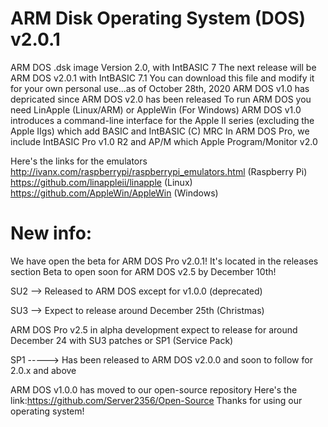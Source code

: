 # ARM Disk Operating System (DOS) v2.0.1
ARM DOS .dsk image Version 2.0, with IntBASIC 7
The next release will be ARM DOS v2.0.1 with IntBASIC 7.1
You can download this file and modify it for your own personal use...as of October 28th, 2020 ARM DOS v1.0 has depricated since ARM DOS v2.0 has been released
To run ARM DOS you need LinApple (Linux/ARM) or AppleWin (For Windows)
ARM DOS v1.0 introduces a command-line interface for the Apple II series (excluding the Apple IIgs) which add BASIC and IntBASIC (C) MRC
In ARM DOS Pro, we include IntBASIC Pro v1.0 R2 and AP/M which Apple Program/Monitor v2.0

Here's the links for the emulators
http://ivanx.com/raspberrypi/raspberrypi_emulators.html (Raspberry Pi)
https://github.com/linappleii/linapple (Linux)
https://github.com/AppleWin/AppleWin (Windows)

# New info:
We have open the beta for ARM DOS Pro v2.0.1!
It's located in the releases section
Beta to open soon for ARM DOS v2.5 by December 10th!

SU2 --> Released to ARM DOS except for v1.0.0 (deprecated)

SU3 --> Expect to release around December 25th (Christmas)

ARM DOS Pro v2.5 in alpha development expect to release for around December 24 with SU3 patches or SP1 (Service Pack)

SP1 -----> Has been released to ARM DOS v2.0.0 and soon to follow for 2.0.x and above

ARM DOS v1.0.0 has moved to our open-source repository
Here's the link:https://github.com/Server2356/Open-Source
Thanks for using our operating system!
